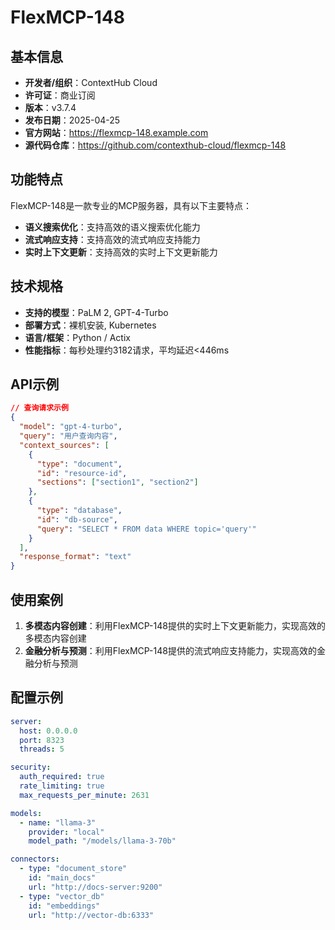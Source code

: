 # FlexMCP-148

## 基本信息

- **开发者/组织**：ContextHub Cloud
- **许可证**：商业订阅
- **版本**：v3.7.4
- **发布日期**：2025-04-25
- **官方网站**：https://flexmcp-148.example.com
- **源代码仓库**：https://github.com/contexthub-cloud/flexmcp-148

## 功能特点

FlexMCP-148是一款专业的MCP服务器，具有以下主要特点：

- **语义搜索优化**：支持高效的语义搜索优化能力
- **流式响应支持**：支持高效的流式响应支持能力
- **实时上下文更新**：支持高效的实时上下文更新能力


## 技术规格

- **支持的模型**：PaLM 2, GPT-4-Turbo
- **部署方式**：裸机安装, Kubernetes
- **语言/框架**：Python / Actix
- **性能指标**：每秒处理约3182请求，平均延迟<446ms

## API示例

```json
// 查询请求示例
{
  "model": "gpt-4-turbo",
  "query": "用户查询内容",
  "context_sources": [
    {
      "type": "document",
      "id": "resource-id",
      "sections": ["section1", "section2"]
    },
    {
      "type": "database",
      "id": "db-source",
      "query": "SELECT * FROM data WHERE topic='query'"
    }
  ],
  "response_format": "text"
}
```

## 使用案例

1. **多模态内容创建**：利用FlexMCP-148提供的实时上下文更新能力，实现高效的多模态内容创建
2. **金融分析与预测**：利用FlexMCP-148提供的流式响应支持能力，实现高效的金融分析与预测


## 配置示例

```yaml
server:
  host: 0.0.0.0
  port: 8323
  threads: 5

security:
  auth_required: true
  rate_limiting: true
  max_requests_per_minute: 2631

models:
  - name: "llama-3"
    provider: "local"
    model_path: "/models/llama-3-70b"

connectors:
  - type: "document_store"
    id: "main_docs"
    url: "http://docs-server:9200"
  - type: "vector_db"
    id: "embeddings"
    url: "http://vector-db:6333"
```